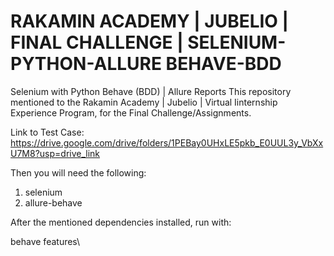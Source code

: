 # RAKAMIN ACADEMY | JUBELIO | FINAL CHALLENGE | SELENIUM-PYTHON-ALLURE BEHAVE-BDD
Selenium with Python Behave (BDD) | Allure Reports
This repository mentioned to the Rakamin Academy | Jubelio | Virtual Iinternship Experience Program, for the Final Challenge/Assignments.

Link to Test Case: https://drive.google.com/drive/folders/1PEBay0UHxLE5pkb_E0UUL3y_VbXxU7M8?usp=drive_link

Then you will need the following:
1. selenium
2. allure-behave

After the mentioned dependencies installed, run with:

behave features\ 
